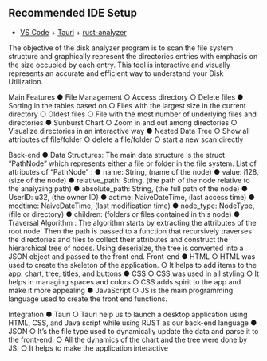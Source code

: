 
## Recommended IDE Setup

- [VS Code](https://code.visualstudio.com/) + [Tauri](https://marketplace.visualstudio.com/items?itemName=tauri-apps.tauri-vscode) + [rust-analyzer](https://marketplace.visualstudio.com/items?itemName=rust-lang.rust-analyzer)


The objective of the disk analyzer program is to scan the file system structure and graphically represent the
directories entries with emphasis on the size occupied by each entry. This tool is interactive and
visually represents an accurate and efficient way to understand your Disk Utilization.

Main Features
● File Management
○ Access directory
○ Delete files
● Sorting in the tables based on
○ Files with the largest size in the current directory
○ Oldest files
○ File with the most number of underlying files and directories
● Sunburst Chart
○ Zoom in and out among directories
○ Visualize directories in an interactive way
● Nested Data Tree
○ Show all attributes of file/folder
○ delete a file/folder
○ start a new scan directly


Back-end
● Data Structures:
The main data structure is the struct “PathNode” which represents either a file or
folder in the file system. List of attributes of “PathNode” :
● name: String, (name of the node)
● value: i128, (size of the node)
● relative_path: String, (the path of the node relative to the analyzing path)
● absolute_path: String, (the full path of the node)
● UserID: u32, (the owner ID)
● actime: NaiveDateTime, (last access time)
● modtime: NaiveDateTime, (last modification time)
● node_type: NodeType, (file or directory)
● children: (folders or files contained in this node)
● Traversal Algorithm :
The algorithm starts by extracting the attributes of the root node. Then the
path is passed to a function that recursively traverses the directories and files to
collect their attributes and construct the hierarchical tree of nodes. Using
deserialze, the tree is converted into a JSON object and passed to the front end.
Front-end
● HTML
○ HTML was used to create the skeleton of the application.
○ It helps to add items to the app: chart, tree, titles, and buttons
● CSS
○ CSS was used in all styling
○ It helps in managing spaces and colors
○ CSS adds spirit to the app and make it more appealing
● JavaScript
○ JS is the main programming language used to create the front end
functions.

Integration
● Tauri
○ Tauri help us to launch a desktop application using HTML, CSS, and Java
script while using RUST as our back-end language
● JSON
○ It’s the file type used to dynamically update the data and parse it to the
front-end.
○ All the dynamics of the chart and the tree were done by JS.
○ It helps to make the application interactive

